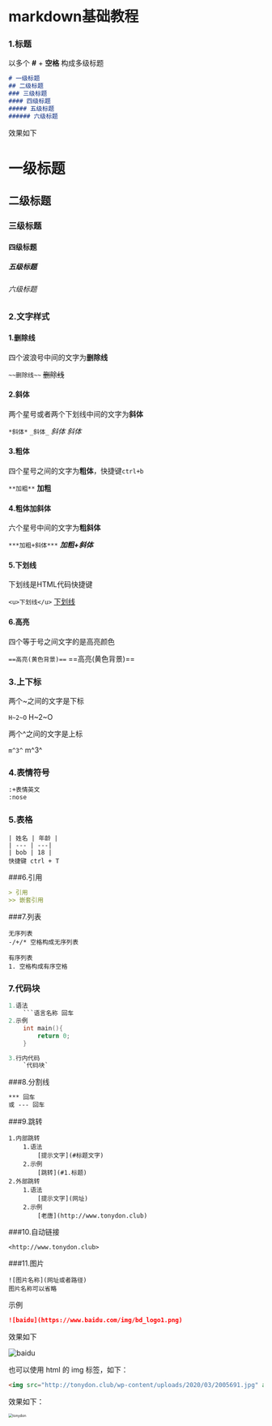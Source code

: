 # markdown基础教程



### 1.标题

以多个 **#** + **空格** 构成多级标题

```markdown
# 一级标题
## 二级标题
### 三级标题
#### 四级标题
##### 五级标题
###### 六级标题
```

效果如下

# 一级标题
## 二级标题
### 三级标题
#### 四级标题
##### 五级标题
###### 六级标题



### 2.文字样式

#### 1.删除线

四个波浪号中间的文字为**删除线** 

`~~删除线~~`  ~~删除线~~

#### 2.斜体

两个星号或者两个下划线中间的文字为**斜体** 

`*斜体*` `_斜体_` *斜体* _斜体_

#### 3.粗体

四个星号之间的文字为**粗体**，快捷键`ctrl+b`

`**加粗**` **加粗**

#### 4.粗体加斜体

六个星号中间的文字为**粗斜体**

`***加粗+斜体***`  ***加粗+斜体***

#### 5.下划线

下划线是HTML代码快捷键

`<u>下划线</u>`  <u>下划线</u>

#### 6.高亮

四个等于号之间文字的是高亮颜色

`==高亮(黄色背景)==` ==高亮(黄色背景)==



### 3.上下标

两个~之间的文字是下标

`H~2~O` H~2~O

两个^之间的文字是上标

`m^3^` m^3^



### 4.表情符号

```markdown
:+表情英文
:nose
```



### 5.表格

```
| 姓名 | 年龄 |
| --- | ---|
| bob | 18 |
快捷键 ctrl + T
```



###6.引用

```markdown
> 引用
>> 嵌套引用
```



###7.列表

```
无序列表
-/+/* 空格构成无序列表

有序列表
1. 空格构成有序空格
```



### 7.代码块

```c
1.语法
	```语言名称 回车
2.示例    
    int main(){
        return 0;
    }

3.行内代码
    `代码块`
```



###8.分割线

```markdown
*** 回车
或 --- 回车
```



###9.跳转

```
1.内部跳转
	1.语法
		[提示文字](#标题文字)
	2.示例
		[跳转](#1.标题)
2.外部跳转
	1.语法
    	[提示文字](网址)
    2.示例
   		[老唐](http://www.tonydon.club)
```



###10.自动链接

```
<http://www.tonydon.club>
```



###11.图片

```
![图片名称](网址或者路径)
图片名称可以省略
```

示例

```markdown
![baidu](https://www.baidu.com/img/bd_logo1.png)
```

效果如下

![baidu](https://www.baidu.com/img/bd_logo1.png)

也可以使用 html 的 img 标签，如下：

```html
<img src="http://tonydon.club/wp-content/uploads/2020/03/2005691.jpg" alt="tonydon" style="zoom:50%;" />
```

效果如下：

<img src="http://tonydon.club/wp-content/uploads/2020/03/2005691.jpg" alt="tonydon" style="zoom:50%;" />











